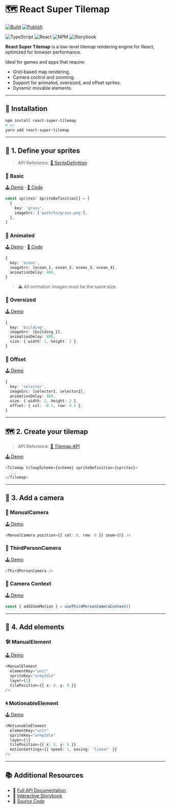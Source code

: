 # 🗺️ React Super Tilemap

[![Build](https://github.com/QADRAX/react-super-tilemap/actions/workflows/Build.yaml/badge.svg)](https://github.com/QADRAX/react-super-tilemap/actions/workflows/Build.yaml)
[![Publish](https://github.com/QADRAX/react-super-tilemap/actions/workflows/Publish.yaml/badge.svg)](https://github.com/QADRAX/react-super-tilemap/actions/workflows/Publish.yaml)

![TypeScript](https://img.shields.io/badge/typescript-%23007ACC.svg?style=for-the-badge&logo=typescript&logoColor=white)
![React](https://img.shields.io/badge/react-%2320232a.svg?style=for-the-badge&logo=react&logoColor=%2361DAFB)
![NPM](https://img.shields.io/badge/NPM-%23CB3837.svg?style=for-the-badge&logo=npm&logoColor=white)
![Storybook](https://img.shields.io/badge/-Storybook-FF4785?style=for-the-badge&logo=storybook&logoColor=white)

**React Super Tilemap** is a low-level tilemap rendering engine for React, optimized for browser performance.

Ideal for games and apps that require:

- Grid-based map rendering.
- Camera control and zooming.
- Support for animated, oversized, and offset sprites.
- Dynamic movable elements.

---

## 🚀 Installation

```bash
npm install react-super-tilemap
# or
yarn add react-super-tilemap
```

---

## 🧱 1. Define your sprites

> API Reference: [📜 SpriteDefinition](https://qadrax.github.io/react-super-tilemap/modules.html#SpriteDefinition)

### 🔹 Basic  
[🕹 Demo](https://qadrax.github.io/react-super-tilemap/storybook/?path=/story/sprites-demo--sprites-basic) · [📄 Code](https://github.com/QADRAX/react-super-tilemap/blob/main/src/__stories__/demos/sprites/DemoSpriteBasic.tsx)

```ts
const sprites: SpriteDefinition[] = [
  {
    key: 'grass',
    imageSrc: ['path/to/grass.png'],
  },
]
```

### 🔄 Animated  
[🕹 Demo](https://qadrax.github.io/react-super-tilemap/storybook/?path=/story/sprites-demo--sprites-animated) · [📄 Code](https://github.com/QADRAX/react-super-tilemap/blob/main/src/__stories__/demos/sprites/DemoSpriteAnimated.tsx)

```ts
{
  key: 'ocean',
  imageSrc: [ocean_1, ocean_2, ocean_3, ocean_4],
  animationDelay: 400,
}
```

> ⚠️ All animation images must be the same size.

### 📏 Oversized  
[🕹 Demo](https://qadrax.github.io/react-super-tilemap/storybook/?path=/story/sprites-demo--sprites-oversize)

```ts
{
  key: 'building',
  imageSrc: [building_1],
  animationDelay: 800,
  size: { width: 1, height: 2 },
}
```

### 🎯 Offset  
[🕹 Demo](https://qadrax.github.io/react-super-tilemap/storybook/?path=/story/sprites-demo--sprites-offset)

```ts
{
  key: 'selector',
  imageSrc: [selector1, selector2],
  animationDelay: 800,
  size: { width: 2, height: 2 },
  offset: { col: -0.5, row: 0.5 },
}
```

---

## 🗺️ 2. Create your tilemap

> API Reference: [📜 Tilemap API](https://qadrax.github.io/react-super-tilemap/modules.html#Tilemap) 

[🕹 Demo](https://qadrax.github.io/react-super-tilemap/storybook/?path=/story/tilemap-demo--tilemap-props-demo)

```ts
<Tilemap tilmapScheme={scheme} spriteDefinition={sprites}>
  ...
</Tilemap>
```

---

## 🎥 3. Add a camera

### 🔧 ManualCamera  
[🕹 Demo](https://qadrax.github.io/react-super-tilemap/storybook/?path=/story/manual-camera-demo--manual-camera-demo)

```ts
<ManualCamera position={{ col: 0, row: 0 }} zoom={0} />
```

### 🧲 ThirdPersonCamera  
[🕹 Demo](https://qadrax.github.io/react-super-tilemap/storybook/?path=/story/third-person-camera-demo--third-person-camera-demo)

```ts
<ThirdPersonCamera />
```

### 🧠 Camera Context  
[🕹 Demo](https://qadrax.github.io/react-super-tilemap/storybook/?path=/story/tilemap-cameras--third-person-camera-example)

```ts
const { addZoomMotion } = useThirdPersonCameraContext()
```

---

## 🧍 4. Add elements

### 🛠 ManualElement  
[🕹 Demo](https://qadrax.github.io/react-super-tilemap/storybook/?path=/story/tilemap-elements--manual-element-example)

```ts
<ManualElement
  elementKey="unit"
  spriteKey="armyIdle"
  layer={1}
  tilePosition={{ x: 0, y: 0 }}
/>
```

### 🌀 MotionableElement  
[🕹 Demo](https://qadrax.github.io/react-super-tilemap/storybook/?path=/story/motionable-element-demo--motionable-element-demo)

```ts
<MotionableElement
  elementKey="unit"
  spriteKey="armyIdle"
  layer={1}
  tilePosition={{ x: 5, y: 5 }}
  motionSettings={{ speed: 1, easing: 'linear' }}
/>
```

---

## 📚 Additional Resources

- 📘 [Full API Documentation](https://qadrax.github.io/react-super-tilemap/modules.html)
- 🧪 [Interactive Storybook](https://qadrax.github.io/react-super-tilemap/storybook/)
- 🧾 [Source Code](https://github.com/QADRAX/react-super-tilemap)
